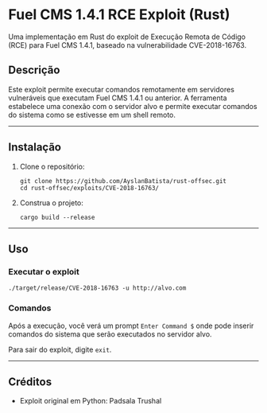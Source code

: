 # Fuel CMS 1.4.1 RCE Exploit (Rust)

Uma implementação em Rust do exploit de Execução Remota de Código (RCE) para Fuel CMS 1.4.1, baseado na vulnerabilidade CVE-2018-16763.

## Descrição

Este exploit permite executar comandos remotamente em servidores vulneráveis que executam Fuel CMS 1.4.1 ou anterior. A ferramenta estabelece uma conexão com o servidor alvo e permite executar comandos do sistema como se estivesse em um shell remoto.

---

## Instalação

1. Clone o repositório:
   ```
   git clone https://github.com/AyslanBatista/rust-offsec.git
   cd rust-offsec/exploits/CVE-2018-16763/
   ```

2. Construa o projeto:
   ```
   cargo build --release
   ```

---

## Uso

### Executar o exploit
```
./target/release/CVE-2018-16763 -u http://alvo.com
```



### Comandos
Após a execução, você verá um prompt `Enter Command $` onde pode inserir comandos do sistema que serão executados no servidor alvo.

Para sair do exploit, digite `exit`.

---

## Créditos
- Exploit original em Python: Padsala Trushal
